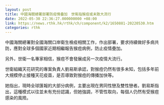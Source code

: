 ```yaml
---
layout: post
title: 中國海關總署部署防疫情疊加　世衛指猴痘或未致大流行
date: 2022-05-30 22:36:27.000000000 +08:00
link: https://news.rthk.hk/rthk/ch/component/k2/1650881-20220530.htm
categories: rthk
---
```


中國海關總署對全國海關口岸衛生檢疫相關工作，作出部署，要求持續做好多病共防，應對全球多個國家近期相繼報告猴痘病例，防止疫情疊加。

另外，世衛一名專家相信，猴痘不會發展成另一次疫情大流行。

世衛組織天花研究的專案負責人劉易斯承認，對猴痘仍然有很多未知，包括多年前大規模停止接種天花疫苗，是否導致對猴痘的傳播加快等。

她指出，現時全球匯報的大部分病例，主要出現在男同性戀及雙性戀者。劉易斯指出，這種模式以往並未有充份認識，但她強調，不管性取向，每個人仍然有受猴痘感染的風險。
